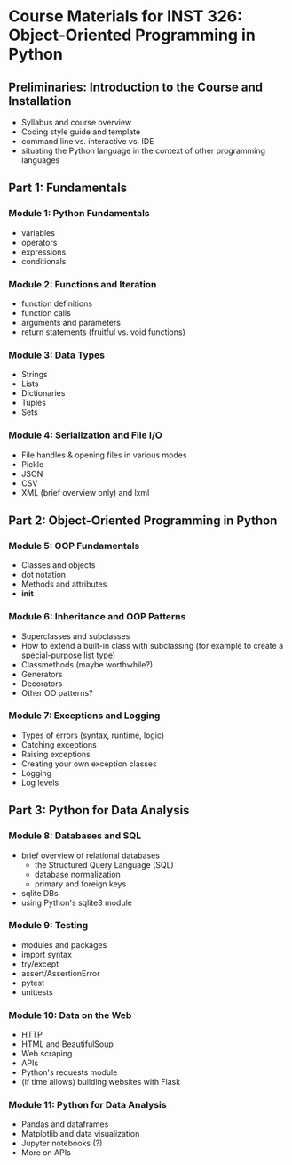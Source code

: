 # Course Materials for INST 326: Object-Oriented Programming in Python

## Preliminaries: Introduction to the Course and Installation

- Syllabus and course overview
- Coding style guide and template
- command line vs. interactive vs. IDE
- situating the Python language in the context of other programming languages

## Part 1: Fundamentals

### Module 1: Python Fundamentals
- variables
- operators
- expressions
- conditionals

### Module 2: Functions and Iteration
- function definitions
- function calls
- arguments and parameters
- return statements (fruitful vs. void functions)

### Module 3: Data Types
- Strings
- Lists
- Dictionaries
- Tuples
- Sets

### Module 4: Serialization and File I/O
- File handles & opening files in various modes
- Pickle
- JSON
- CSV
- XML (brief overview only) and lxml

## Part 2: Object-Oriented Programming in Python

### Module 5: OOP Fundamentals
- Classes and objects
- dot notation
- Methods and attributes
- __init__

### Module 6: Inheritance and OOP Patterns
- Superclasses and subclasses
- How to extend a built-in class with subclassing (for example to create a special-purpose list type)
- Classmethods (maybe worthwhile?)
- Generators
- Decorators
- Other OO patterns?

### Module 7: Exceptions and Logging
- Types of errors (syntax, runtime, logic)
- Catching exceptions
- Raising exceptions
- Creating your own exception classes
- Logging
- Log levels

## Part 3: Python for Data Analysis

### Module 8: Databases and SQL
- brief overview of relational databases
    - the Structured Query Language (SQL)
    - database normalization
    - primary and foreign keys
- sqlite DBs
- using Python's sqlite3 module

### Module 9: Testing
- modules and packages
- import syntax
- try/except
- assert/AssertionError
- pytest
- unittests

### Module 10: Data on the Web
- HTTP
- HTML and BeautifulSoup
- Web scraping
- APIs
- Python's requests module
- (if time allows) building websites with Flask

### Module 11: Python for Data Analysis
- Pandas and dataframes
- Matplotlib and data visualization
- Jupyter notebooks (?)
- More on APIs
